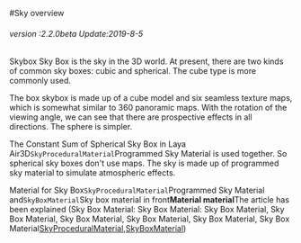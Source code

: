 #Sky overview

###### *version :2.2.0beta   Update:2019-8-5*

Skybox Sky Box is the sky in the 3D world. At present, there are two kinds of common sky boxes: cubic and spherical. The cube type is more commonly used.

The box skybox is made up of a cube model and six seamless texture maps, which is somewhat similar to 360 panoramic maps. With the rotation of the viewing angle, we can see that there are prospective effects in all directions. The sphere is simpler.

The Constant Sum of Spherical Sky Box in Laya Air3D`SkyProceduralMaterial`Programmed Sky Material is used together. So spherical sky boxes don't use maps. The sky is made up of programmed sky material to simulate atmospheric effects.

Material for Sky Box`SkyProceduralMaterial`Programmed Sky Material and`SkyBoxMaterial`Sky box material in front**Material material**The article has been explained (Sky Box Material: Sky Box Material: Sky Box Material, Sky Box Material, Sky Box Material, Sky Box Material, Sky Box Material, Sky Box Material[SkyProceduralMaterial](https://ldc2.layabox.com/doc/?nav=zh-as-4-13-0),[SkyBoxMaterial](https://ldc2.layabox.com/doc/?nav=zh-as-4-13-1))

